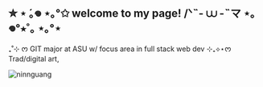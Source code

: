 ## ✮ ⋆ ́｡𖦹 ⋆｡°✩ welcome to my page! /ᐠ˵- ⩊ -˵マ ⋆｡𖦹°⭒˚｡ ⋆｡°⋆

₊˚⊹ ᰔ GIT major at ASU w/ focus area in full stack web dev 
⊹₊⟡⋆ᰔ Trad/digital art, 
 

![ninnguang](https://github.com/user-attachments/assets/6e51402d-ce20-4df2-bcab-591ae835d469)
<!--
- 🔭 I’m currently working on ...
- 🌱 I’m currently learning ...
- 👯 I’m looking to collaborate on ...
- 🤔 I’m looking for help with ...
- 💬 Ask me about ...
- 📫 How to reach me: ...
- 😄 Pronouns: ...
- ⚡ Fun fact: ...
-->
